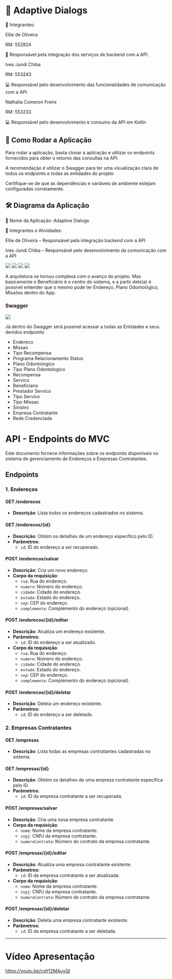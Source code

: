 <h1>🎯 Adaptive Dialogs</h1>  
<p>👥 Integrantes:  </p>
<p>Ellie de Oliveira  </p>
<p>RM: 552824  </p>
<p>🎯 Responsável pela integração dos serviços de backend com a API. </p> 

<p>Ives Jundi Chiba  </p>
<p>RM: 553243  </p>
<p>💻 Responsável pelo desenvolvimento das funcionalidades de comunicação com a API.  </p>

<p>Nathalia Comeron Freire  </p>
<p>RM: 553233  </p>
<p>💻 Responsável pelo desenvolvimento e consumo da API em Kotlin  </p>

<h2>🚀 Como Rodar a Aplicação  </h2>
<p>Para rodar a aplicação, basta clonar a aplicação e utilizar os endpoints fornecidos para obter o retorno das consultas na API. <p>A recomendação é utilizar o Swagger para ter uma visualização clara de todos os endpoints e todas as entidades do projeto  <p>Certifique-se de que as dependências e variáveis de ambiente estejam configuradas corretamente.

<h2>🛠 Diagrama da Aplicação  </h2>
<p>📄 Nome da Aplicação: Adaptive Dialogs  </p>
<p>👥 Integrantes e Atividades:  </p>
<p>Ellie de Oliveira – Responsável pela integração backend com a API  </p>
<p>Ives Jundi Chiba – Responsável pelo desenvolvimento da comunicação com a API  </p>
<img src="https://github.com/user-attachments/assets/a8c4757c-cf6e-4162-8203-628adb1876cb">
<img src="https://github.com/user-attachments/assets/d6d3b589-fe7c-4f4a-b45d-ecb55c9ce7a9">
<img src="https://github.com/user-attachments/assets/75f278d6-1ddc-472b-96ea-a4b16fd1ec58">
<img src="https://github.com/user-attachments/assets/7be29a53-18a4-4190-b63c-7fdb1fb9f0a5">  
<p>A arquitetura se tornou complexa com o avanço do projeto. Mas basicamente o Beneficiário é o centro do sistema, e a partir dele(a) é possível entender que o mesmo pode ter Endereço, Plano Odontológico, Missões dentro do App.</p>  

<h3>Swagger</h3>
<img src="https://github.com/user-attachments/assets/7646bc6a-ccd5-4f86-9f6a-0399aee766fa">
<p>Já dentro do Swagger será possível acessar a todas as Entidades e seus devidos endpoints</p>
<ul>
  <li>Endereco</li>
  <li>Missao</li>
  <li>Tipo Recompensa</li>
  <li>Programa Relacionamento Status</li>
  <li>Plano Odontologico</li>
  <li>Tipo Plano Odontologico</li>
  <li>Recompensa</li>
  <li>Servico</li>
  <li>Beneficiario</li>
  <li>Prestador Servico</li>
  <li>Tipo Servico</li>
  <li>Tipo Missao</li>
  <li>Sinistro</li>
  <li>Empresa Contratante</li>
  <li>Rede Credenciada</li>
</ul>

# API - Endpoints do MVC

Este documento fornece informações sobre os endpoints disponíveis no sistema de gerenciamento de Endereços e Empresas Contratantes.

## Endpoints

### **1. Endereços**

#### **GET /enderecos**
- **Descrição**: Lista todos os endereços cadastrados no sistema.

#### **GET /enderecos/{id}**
- **Descrição**: Obtém os detalhes de um endereço específico pelo ID.
- **Parâmetros**:
  - `id`: ID do endereço a ser recuperado.

#### **POST /enderecos/salvar**
- **Descrição**: Cria um novo endereço.
- **Corpo da requisição**:
    - `rua`: Rua do endereço.
    - `numero`: Número do endereço.
    - `cidade`: Cidade do endereço.
    - `estado`: Estado do endereço.
    - `cep`: CEP do endereço.
    - `complemento`: Complemento do endereço (opcional).

#### **POST /enderecos/{id}/editar**
- **Descrição**: Atualiza um endereço existente.
- **Parâmetros**:
  - `id`: ID do endereço a ser atualizado.
- **Corpo da requisição**:
    - `rua`: Rua do endereço.
    - `numero`: Número do endereço.
    - `cidade`: Cidade do endereço.
    - `estado`: Estado do endereço.
    - `cep`: CEP do endereço.
    - `complemento`: Complemento do endereço (opcional).

#### **POST /enderecos/{id}/deletar**
- **Descrição**: Deleta um endereço existente.
- **Parâmetros**:
  - `id`: ID do endereço a ser deletado.

### **2. Empresas Contratantes**

#### **GET /empresas**
- **Descrição**: Lista todas as empresas contratantes cadastradas no sistema.

#### **GET /empresas/{id}**
- **Descrição**: Obtém os detalhes de uma empresa contratante específica pelo ID.
- **Parâmetros**: 
  - `id`: ID da empresa contratante a ser recuperada.

#### **POST /empresas/salvar**
- **Descrição**: Cria uma nova empresa contratante.
- **Corpo da requisição**:
    - `nome`: Nome da empresa contratante.
    - `cnpj`: CNPJ da empresa contratante.
    - `numeroContrato`: Número do contrato da empresa contratante.

#### **POST /empresas/{id}/editar**
- **Descrição**: Atualiza uma empresa contratante existente.
- **Parâmetros**:
  - `id`: ID da empresa contratante a ser atualizada.
- **Corpo da requisição**:
    - `nome`: Nome da empresa contratante.
    - `cnpj`: CNPJ da empresa contratante.
    - `numeroContrato`: Número do contrato da empresa contratante.

#### **POST /empresas/{id}/deletar**
- **Descrição**: Deleta uma empresa contratante existente.
- **Parâmetros**:
  - `id`: ID da empresa contratante a ser deletada.

---

# Vídeo Apresentação

https://youtu.be/cpYf2MAuyQI
